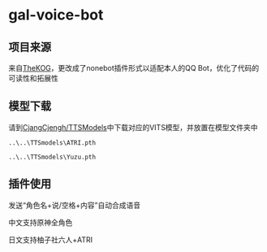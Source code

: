 # gal-voice-bot

## 项目来源
来自[TheKOG](https://github.com/TheKOG/Gal-Voice-Bot)，更改成了nonebot插件形式以适配本人的QQ Bot，优化了代码的可读性和拓展性

## 模型下载
请到[CjangCjengh/TTSModels](https://github.com/CjangCjengh/TTSModels)中下载对应的VITS模型，并放置在模型文件夹中

`..\..\TTSmodels\ATRI.pth`

`..\..\TTSmodels\Yuzu.pth`

## 插件使用
发送“角色名+说/空格+内容”自动合成语音

中文支持原神全角色

日文支持柚子社六人+ATRI